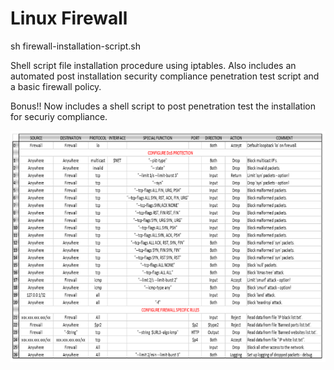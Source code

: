 # Linux Firewall
sh firewall-installation-script.sh

Shell script file installation procedure using iptables. Also includes an automated post installation security compliance penetration test script and a basic firewall policy.

Bonus!! Now includes a shell script to post penetration test the installation for securiy compliance.

![Screenshot](Iptables.png)


